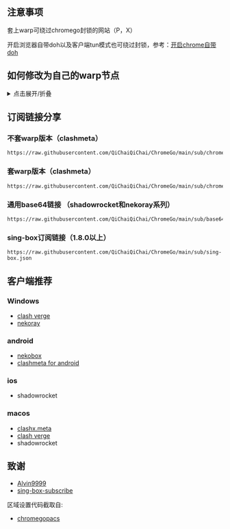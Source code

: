 ## 注意事项

套上warp可绕过chromego封锁的网站（P，X）

开启浏览器自带doh以及客户端tun模式也可绕过封锁，参考：[开启chrome自带doh](https://blog.mareep.net/posts/9993/)

## 如何修改为自己的warp节点

<details>
  <summary>点击展开/折叠</summary>

可以用warp+机器人和提取wg节点替换掉配置文件中的wg信息

[warp提取wireguard网站](https://replit.com/@misaka-blog/wgcf-profile-generator)

[warp+机器人](https://t.me/generatewarpplusbot)

然后本地创建一个yaml文件，参考：[issues #20](https://github.com/mianayang/chromego_merge/issues/20)

</details>

## 订阅链接分享
### 不套warp版本（clashmeta）

```
https://raw.githubusercontent.com/QiChaiQiChai/ChromeGo/main/sub/chromego_clash.yaml
```
### 套warp版本（clashmeta）

```
https://raw.githubusercontent.com/QiChaiQiChai/ChromeGo/main/sub/chromego2warp_clash.yaml
```

### 通用base64链接 （shadowrocket和nekoray系列）
```
https://raw.githubusercontent.com/QiChaiQiChai/ChromeGo/main/sub/base64.txt
```

### sing-box订阅链接（1.8.0以上）

```
https://raw.githubusercontent.com/QiChaiQiChai/ChromeGo/main/sub/sing-box.json
```


## 客户端推荐
### Windows
- [clash verge](https://github.com/zzzgydi/clash-verge/releases) 
- [nekoray](https://github.com/MatsuriDayo/nekoray)
### android
- [nekobox](https://github.com/MatsuriDayo/NekoBoxForAndroid)
- [clashmeta for android](https://github.com/MetaCubeX/ClashMetaForAndroid/releases)

### ios
- shadowrocket

### macos
- [clashx.meta](https://github.com/MetaCubeX/ClashX.Meta/releases)
- [clash verge](https://github.com/zzzgydi/clash-verge/releases) 
- shadowrocket

## 致谢
- [Alvin9999](https://github.com/Alvin9999/pac2/tree/master)
- [sing-box-subscribe](https://github.com/Toperlock/sing-box-subscribe)

区域设置代码截取自:
- [chromegopacs](https://github.com/markbang/chromegopacs)




